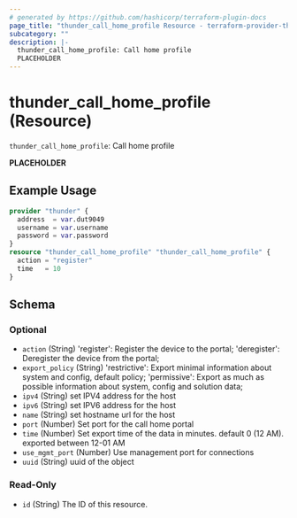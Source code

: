 ```yaml
---
# generated by https://github.com/hashicorp/terraform-plugin-docs
page_title: "thunder_call_home_profile Resource - terraform-provider-thunder"
subcategory: ""
description: |-
  thunder_call_home_profile: Call home profile
  PLACEHOLDER
---
```


# thunder_call_home_profile (Resource)

`thunder_call_home_profile`: Call home profile

__PLACEHOLDER__

## Example Usage

```terraform
provider "thunder" {
  address  = var.dut9049
  username = var.username
  password = var.password
}
resource "thunder_call_home_profile" "thunder_call_home_profile" {
  action = "register"
  time   = 10
}
```

<!-- schema generated by tfplugindocs -->
## Schema

### Optional

- `action` (String) 'register': Register the device to the portal; 'deregister': Deregister the device from the portal;
- `export_policy` (String) 'restrictive': Export minimal information about system and config, default policy; 'permissive': Export as much as possible information about system, config and solution data;
- `ipv4` (String) set IPV4 address for the host
- `ipv6` (String) set IPV6 address for the host
- `name` (String) set hostname url for the host
- `port` (Number) Set port for the call home portal
- `time` (Number) Set export time of the data in minutes. default 0 (12 AM). exported between 12-01 AM
- `use_mgmt_port` (Number) Use management port for connections
- `uuid` (String) uuid of the object

### Read-Only

- `id` (String) The ID of this resource.


